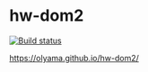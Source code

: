 # hw-dom2

[![Build status](https://ci.appveyor.com/api/projects/status/q1ixpbc1glu2mmb5?svg=true)](https://ci.appveyor.com/project/OlyaMa/hw-dom2)

https://olyama.github.io/hw-dom2/


